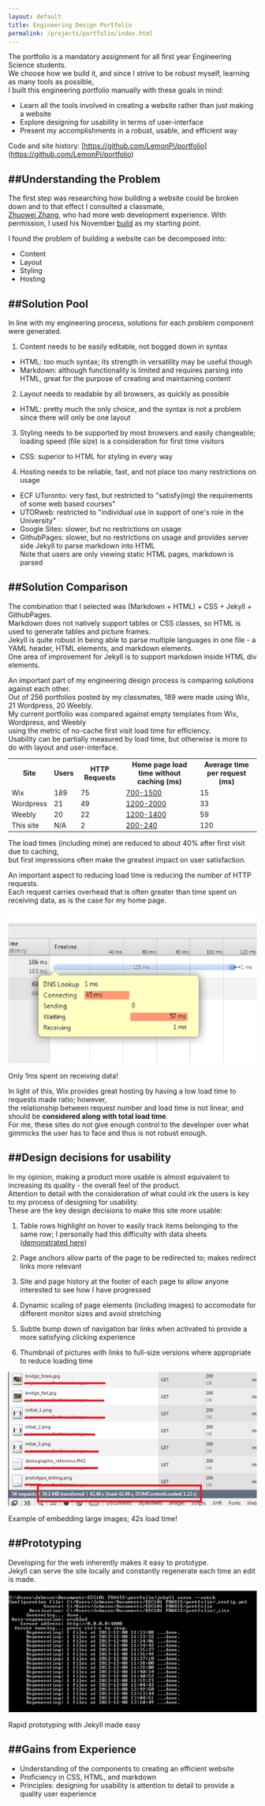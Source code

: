 ```yaml
---
layout: default
title: Engineering Design Portfolio
permalink: /projects/portfolio/index.html
---
```

The portfolio is a mandatory assignment for all first year Engineering Science students.  
We choose how we build it, and since I strive to be robust myself, learning as many tools as possible,  
I built this engineering portfolio manually with these goals in mind:  
- Learn all the tools involved in creating a website rather than just making a website
- Explore designing for usability in terms of user-interface  
- Present my accomplishments in a robust, usable, and efficient way

Code and site history: [https://github.com/LemonPi/portfolio] (https://github.com/LemonPi/portfolio)

##Understanding the Problem
------------------------
The first step was researching how building a website could be broken down and to that effect I consulted a classmate,  
[Zhuowei Zhang](http://zhuoweizhang.net), who had more web development experience. With permission, I used his November [build](https://github.com/zhuowei/design/tree/5b67c2a088f0330f5681924b0d83a94319ba4b96) as my starting point.  

I found the problem of building a website can be decomposed into:  

- Content
- Layout
- Styling
- Hosting

<a name="pool"> </a>
##Solution Pool  
---------------
In line with my engineering process, solutions for each problem component were generated.  

1. Content needs to be easily editable, not bogged down in syntax
  - HTML: too much syntax; its strength in versatility may be useful though
  - Markdown:  although functionality is limited and requires parsing into HTML, great for the purpose of creating and maintaining content
  
2. Layout needs to readable by all browsers, as quickly as possible
  - HTML: pretty much the only choice, and the syntax is not a problem since there will only be one layout  

3. Styling needs to be supported by most browsers and easily changeable; loading speed (file size) is a consideration for first time visitors
  - CSS: superior to HTML for styling in every way

4. Hosting needs to be reliable, fast, and not place too many restrictions on usage
  - ECF UToronto: very fast, but restricted to "satisfy(ing) the requirements of some web based courses"
  - UTORweb: restricted to "individual use in support of one's role in the University"
  - Google Sites: slower, but no restrictions on usage 
  - GithubPages: slower, but no restrictions on usage and provides server side Jekyll to parse markdown into HTML  
    Note that users are only viewing static HTML pages, markdown is parsed 

<a name="compare"> </a>
##Solution Comparison
--------------------
The combination that I selected was (Markdown + HTML) + CSS + Jekyll + GithubPages.  
Markdown does not natively support tables or CSS classes, so HTML is used to generate tables and picture frames.  
Jekyll is quite robust in being able to parse multiple languages in one file - a YAML header, HTML elements, and markdown elements.  
One area of improvement for Jekyll is to support markdown inside HTML div elements.  

An important part of my engineering design process is comparing solutions against each other.  
Out of 256 portfolios posted by my classmates, 189 were made using Wix, 21 Wordpress, 20 Weebly.  
My current portfolio was compared against empty templates from Wix, Wordpress, and Weebly  
using the metric of no-cache first visit load time for efficiency.  
Usability can be partially measured by load time, but otherwise is more to do with layout and user-interface. 

<table class="pretty">
<tr>
  <th>Site</th>
  <th>Users</th>
  <th>HTTP Requests</th>
  <th>Home page load time without caching (ms)</th>
  <th>Average time per request (ms)</th>
</tr>
<tr>
  <td>Wix</td>
  <td>189</td>
  <td>75</td>
  <td><a href="wixload.png">700-1500</a></td>
  <td>15</td>
</tr>
<tr>
  <td>Wordpress</td>
  <td>21</td>
  <td>49</td>
  <td><a href="wordpressload.png">1200-2000</a></td>
  <td>33</td>
</tr>
<tr>
  <td>Weebly</td>
  <td>20</td>
  <td>22</td>
  <td><a href="weeblyload.png">1200-1400</a></td>
  <td>59</td>
</tr>
<tr>
  <td>This site</td>
  <td>N/A</td>
  <td>2</td>
  <td><a href="mysourceload.png">200-240</a></td>
  <td>120</td>
</tr>
</table>

The load times (including mine) are reduced to about 40% after first visit due to caching,  
but first impressions often make the greatest impact on user satisfaction.  

An important aspect to reducing load time is reducing the number of HTTP requests.  
Each request carries overhead that is often greater than time spent on receiving data, as is the case for my home page.

<div class="frames">
<img src="loadpartition.png">
<p>Only 1ms spent on receiving data!</p>
</div>

In light of this, Wix provides great hosting by having a low load time to requests made ratio; however,  
the relationship between request number and load time is not linear, and should be **considered along with total load time**.  
For me, these sites do not give enough control to the developer over what gimmicks the user has to face and thus is not robust enough.  

<a name="usability"> </a>
##Design decisions for usability  
---------------------------------
In my opinion, making a product more usable is almost equivalent to increasing its quality - the overall feel of the product.  
Attention to detail with the consideration of what could irk the users is key to my process of designing for usability.  
These are the key design decisions to make this site more usable:  

1. Table rows highlight on hover to easily track items belonging to the same row; I personally had this difficulty with data sheets  
([demonstrated here](/portfolio/evaluations/handmixer/#efficiency))  

2. Page anchors allow parts of the page to be redirected to; makes redirect links more relevant  

3. Site and page history at the footer of each page to allow anyone interested to see how I have progressed  

4. Dynamic scaling of page elements (including images) to accomodate for different monitor sizes and avoid stretching  

5. Subtle bump down of navigation bar links when activated to provide a more satisfying clicking experience

6. Thumbnail of pictures with links to full-size versions where appropriate to reduce loading time  

<div class="frames">
<img src="picturestoolarge.png">
<p>Example of embedding large images; 42s load time!</p>
</div>



<a name="prototype"> </a>
##Prototyping
--------------
Developing for the web inherently makes it easy to prototype.  
Jekyll can serve the site locally and constantly regenerate each time an edit is made.
<div class="frames">
<img src="jekyllprototyping.png">
<p>Rapid prototyping with Jekyll made easy</p>
</div>

<a name="gains"> </a>
##Gains from Experience
-----------------------
- Understanding of the components to creating an efficient website
- Proficiency in CSS, HTML, and markdown
- Principles: designing for usability is attention to detail to provide a quality user experience